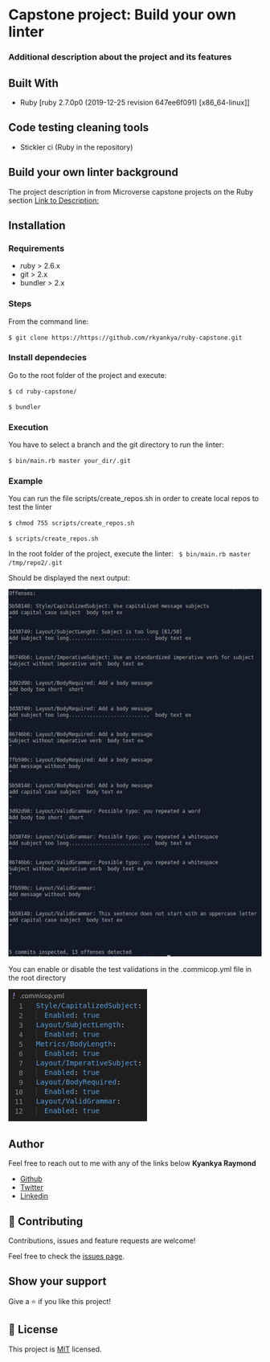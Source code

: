 
# Capstone project: Build your own linter

### Additional description about the project and its features

## Built With

- Ruby [ruby 2.7.0p0 (2019-12-25 revision 647ee6f091) [x86_64-linux]]


## Code testing cleaning tools

- Stickler ci (Ruby in the repository)

## Build your own linter background
The project description in from Microverse capstone projects on the Ruby section [Link to Description:](https://www.notion.so/Build-your-own-linter-b17a3c22f7b940c98ca1980250720769)

## Installation

### Requirements

- ruby > 2.6.x
- git > 2.x
- bundler > 2.x

### Steps

From the command line:

   `$ git clone https://https://github.com/rkyankya/ruby-capstone.git`

### Install dependecies

Go to the root folder of the project and execute:

   `$ cd ruby-capstone/`

   `$ bundler`

### Execution

You have to select a branch and the git directory to run the linter:

   `$ bin/main.rb master your_dir/.git`
    
### Example
You can run the file scripts/create_repos.sh in order to create local repos to test the linter

`$ chmod 755 scripts/create_repos.sh`

`$ scripts/create_repos.sh`

In the root folder of the project, execute the linter:
   ` $ bin/main.rb master /tmp/repo2/.git`
   
Should be displayed the next output:

![offenses](./assets/offense.png)

You can enable or disable the test validations in the .commicop.yml file in the root directory

![validations](./assets/validation.png)

## Author
Feel free to reach out to me with any of the links below
**Kyankya Raymond**
   

 - [Github](https://github.com/rkyankya)
 - [Twitter](https://twitter.com/rkyankya)
 - [Linkedin](https://www.linkedin.com/in/kyankya-raymond-79461215a/)

## 🤝 Contributing

Contributions, issues and feature requests are welcome!

Feel free to check the [issues page](https://github.com/rkyankya/HTML-Capstone/issues).

## Show your support

Give a ⭐️ if you like this project!


## 📝 License

This project is [MIT](lic.url) licensed.

